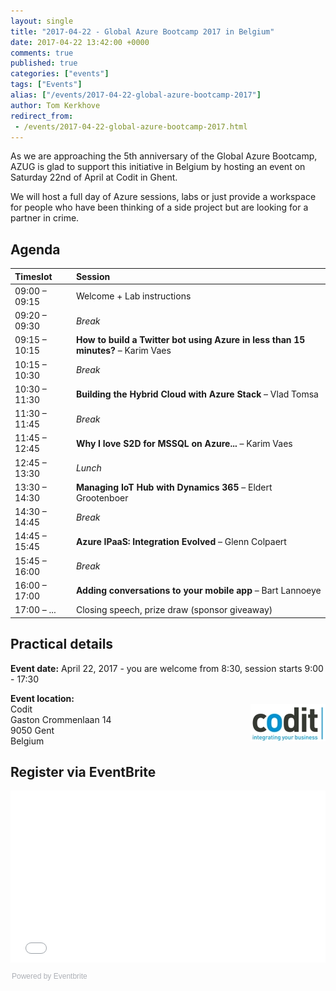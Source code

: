 ```yaml
---
layout: single
title: "2017-04-22 - Global Azure Bootcamp 2017 in Belgium"
date: 2017-04-22 13:42:00 +0000
comments: true
published: true
categories: ["events"]
tags: ["Events"]
alias: ["/events/2017-04-22-global-azure-bootcamp-2017"]
author: Tom Kerkhove
redirect_from:
 - /events/2017-04-22-global-azure-bootcamp-2017.html
---
```


As we are approaching the 5th anniversary of the Global Azure Bootcamp, AZUG is glad to support this initiative in Belgium by hosting an event on Saturday 22nd of April at Codit in Ghent.

We will host a full day of Azure sessions, labs or just provide a workspace for people who have been thinking of a side project but are looking for a partner in crime.

## Agenda

| Timeslot        | Session                                                                                                                              |
|:-------------------|:-------------------------------------------------------------------------------------------------------------------|
| 09:00 – 09:15 | Welcome + Lab instructions                                                                                             |
| 09:20 – 09:30 | 	 *Break*                                                                                                                            |
| 09:15 – 10:15 | 	 **How to build a Twitter bot using Azure in less than 15 minutes?** – Karim Vaes |
| 10:15 – 10:30 | 	 *Break*                                                                                                                            |
| 10:30 – 11:30 | 	 **Building the Hybrid Cloud with Azure Stack**  – Vlad Tomsa                                 |
| 11:30 – 11:45 | 	 *Break*                                                                                                                            |
| 11:45 – 12:45 | 	 **Why I love S2D for MSSQL on Azure...** – Karim Vaes                                             |
| 12:45 – 13:30 | 	 *Lunch*                                                                                                                            |
| 13:30 – 14:30 | 	 **Managing IoT Hub with Dynamics 365** – Eldert Grootenboer                             |
| 14:30 – 14:45 | 	 *Break*                                                                                                                            |
| 14:45 – 15:45 | 	 **Azure IPaaS: Integration Evolved** – Glenn Colpaert                                              |
| 15:45 – 16:00 | 	 *Break*                                                                                                                           |
| 16:00 – 17:00 | 	  **Adding conversations to your mobile app** – Bart Lannoeye                              |
| 17:00 – ...	    |  Closing speech, prize draw (sponsor giveaway)                                                            |

## Practical details

**Event date:** April 22, 2017 - you are welcome from 8:30, session starts 9:00 - 17:30

**Event location:**<br />
<img width="120" height="60" align="right" alt="" src="/assets/media/sponsors/logo-codit.jpg">Codit<br />
Gaston Crommenlaan 14<br />
9050 Gent<br />
Belgium

## Register via EventBrite
<div style="width:100%; text-align:left;"><iframe src="//eventbrite.com/tickets-external?eid=32087131474&ref=etckt" frameborder="0" height="275" width="100%" vspace="0" hspace="0" marginheight="5" marginwidth="5" scrolling="auto" allowtransparency="true"></iframe><div style="font-family:Helvetica, Arial; font-size:12px; padding:10px 0 5px; margin:2px; width:100%; text-align:left;" ><a class="powered-by-eb" style="color: #ADB0B6; text-decoration: none;" target="_blank" href="http://www.eventbrite.com/">Powered by Eventbrite</a></div></div>